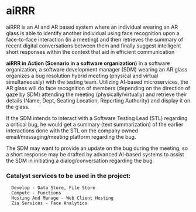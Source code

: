 # aiRRR

aiRRR is an AI and AR based system where an individual wearing an AR glass is able to identify another individual using face recognition upon a face-to-face interaction (in a meeting) and then retrieves the summary of recent digital conversations between them and finally suggest intelligent short responses within the context that aid in efficient communication

**aiRRR in Action (Scenario in a software organization)**
In a software organization, a software development manager (SDM) wearing an AR glass organizes a bug resolution hybrid meeting (physical and virtual simultaneously) with the testing team. Utilizing AI-based microservices, the AR glass will do face recognition of members (depending on the direction of gaze by SDM) attending the meeting (physically/virtually) and retrieve their details (Name, Dept, Seating Location, Reporting Authority) and display it on the glass.

If the SDM intends to interact with a Software Testing Lead (STL) regarding a critical bug, he would get a summary (text summarization) of the earlier interactions done with the STL on the company owned email/messaging/meeting platform regarding the bug.

The SDM may want to provide an update on the bug during the meeting, so a short response may be drafted by advanced AI-based systems to assist the SDM in initiating a dialog/conversation regarding the bug.

### Catalyst services to be used in the project:
      Develop - Data Store, File Store
      Compute - Functions
      Hosting And Manage - Web Client Hosting
      Zia Services - Face Analytics
      